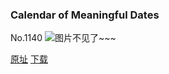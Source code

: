 ### Calendar of Meaningful Dates
No.1140
![图片不见了~~~](https://imgs.xkcd.com/comics/calendar_of_meaningful_dates.png)

[原址](https://xkcd.com//1140) [下载](https://imgs.xkcd.com/comics/calendar_of_meaningful_dates.png)


